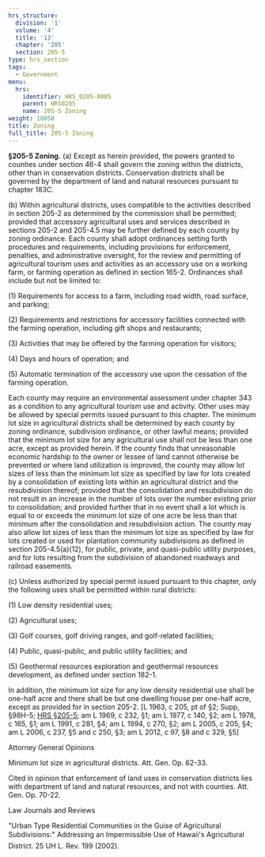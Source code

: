 ```yaml
---
hrs_structure:
  division: '1'
  volume: '4'
  title: '13'
  chapter: '205'
  section: 205-5
type: hrs_section
tags:
  - Government
menu:
  hrs:
    identifier: HRS_0205-0005
    parent: HRS0205
    name: 205-5 Zoning
weight: 18050
title: Zoning
full_title: 205-5 Zoning
---
```

**§205-5 Zoning.** (a) Except as herein provided, the powers granted to counties under section 46-4 shall govern the zoning within the districts, other than in conservation districts. Conservation districts shall be governed by the department of land and natural resources pursuant to chapter 183C.

(b) Within agricultural districts, uses compatible to the activities described in section 205-2 as determined by the commission shall be permitted; provided that accessory agricultural uses and services described in sections 205-2 and 205-4.5 may be further defined by each county by zoning ordinance. Each county shall adopt ordinances setting forth procedures and requirements, including provisions for enforcement, penalties, and administrative oversight, for the review and permitting of agricultural tourism uses and activities as an accessory use on a working farm, or farming operation as defined in section 165-2\. Ordinances shall include but not be limited to:

(1) Requirements for access to a farm, including road width, road surface, and parking;

(2) Requirements and restrictions for accessory facilities connected with the farming operation, including gift shops and restaurants;

(3) Activities that may be offered by the farming operation for visitors;

(4) Days and hours of operation; and

(5) Automatic termination of the accessory use upon the cessation of the farming operation.

Each county may require an environmental assessment under chapter 343 as a condition to any agricultural tourism use and activity. Other uses may be allowed by special permits issued pursuant to this chapter. The minimum lot size in agricultural districts shall be determined by each county by zoning ordinance, subdivision ordinance, or other lawful means; provided that the minimum lot size for any agricultural use shall not be less than one acre, except as provided herein. If the county finds that unreasonable economic hardship to the owner or lessee of land cannot otherwise be prevented or where land utilization is improved, the county may allow lot sizes of less than the minimum lot size as specified by law for lots created by a consolidation of existing lots within an agricultural district and the resubdivision thereof; provided that the consolidation and resubdivision do not result in an increase in the number of lots over the number existing prior to consolidation; and provided further that in no event shall a lot which is equal to or exceeds the minimum lot size of one acre be less than that minimum after the consolidation and resubdivision action. The county may also allow lot sizes of less than the minimum lot size as specified by law for lots created or used for plantation community subdivisions as defined in section 205-4.5(a)(12), for public, private, and quasi-public utility purposes, and for lots resulting from the subdivision of abandoned roadways and railroad easements.

(c) Unless authorized by special permit issued pursuant to this chapter, only the following uses shall be permitted within rural districts:

(1) Low density residential uses;

(2) Agricultural uses;

(3) Golf courses, golf driving ranges, and golf-related facilities;

(4) Public, quasi-public, and public utility facilities; and

(5) Geothermal resources exploration and geothermal resources development, as defined under section 182-1.

In addition, the minimum lot size for any low density residential use shall be one-half acre and there shall be but one dwelling house per one-half acre, except as provided for in section 205-2\. [L 1963, c 205, pt of §2; Supp, §98H-5; [HRS §205-5](/title-13/chapter-205/section-205-5/); am L 1969, c 232, §1; am L 1977, c 140, §2; am L 1978, c 165, §1; am L 1991, c 281, §4; am L 1994, c 270, §2; am L 2005, c 205, §4; am L 2006, c 237, §5 and c 250, §3; am L 2012, c 97, §8 and c 329, §5]

Attorney General Opinions

Minimum lot size in agricultural districts. Att. Gen. Op. 62-33.

Cited in opinion that enforcement of land uses in conservation districts lies with department of land and natural resources, and not with counties. Att. Gen. Op. 70-22.

Law Journals and Reviews

"Urban Type Residential Communities in the Guise of Agricultural Subdivisions:" Addressing an Impermissible Use of Hawaii's Agricultural District. 25 UH L. Rev. 199 (2002).